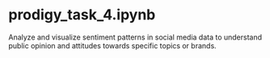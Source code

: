 # prodigy_task_4.ipynb


Analyze and visualize sentiment patterns in social media data to understand public opinion and attitudes towards specific topics or brands.
